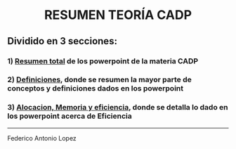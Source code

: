 # <center> RESUMEN TEORÍA CADP

## Dividido en 3 secciones:

### 1) [Resumen total](ResumenTotal.md) de los powerpoint de la materia CADP

### 2) [Definiciones](Definiciones.md), donde se resumen la mayor parte de conceptos y definiciones dados en los powerpoint

### 3) [Alocacion, Memoria y eficiencia](Alocacion,_memoria_y_eficiencia.md), donde se detalla lo dado en los powerpoint acerca de Eficiencia

___

 Federico Antonio Lopez